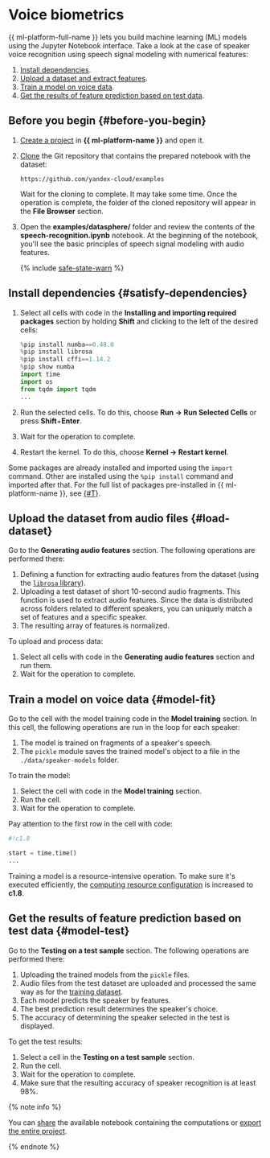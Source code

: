 # Voice biometrics

{{ ml-platform-full-name }} lets you build machine learning (ML) models using the Jupyter Notebook interface. Take a look at the case of speaker voice recognition using speech signal modeling with numerical features:

1. [Install dependencies](#satisfy-dependencies).
1. [Upload a dataset and extract features](#load-dataset).
1. [Train a model on voice data](#model-fit).
1. [Get the results of feature prediction based on test data](#model-test).

## Before you begin {#before-you-begin}

1. [Create a project](../operations/projects/create) in **{{ ml-platform-name }}** and open it.
1. [Clone](../operations/projects/work-with-git.md#clone) the Git repository that contains the prepared notebook with the dataset:

   ```text
   https://github.com/yandex-cloud/examples
   ```

   Wait for the cloning to complete. It may take some time. Once the operation is complete, the folder of the cloned repository will appear in the **File Browser** section.

1. Open the **examples/datasphere/** folder and review the contents of the **speech-recognition.ipynb** notebook. At the beginning of the notebook, you'll see the basic principles of speech signal modeling with audio features.

   {% include [safe-state-warn](../../_includes/datasphere/safe-state.md) %}

## Install dependencies {#satisfy-dependencies}

1. Select all cells with code in the **Installing and importing required packages** section by holding **Shift** and clicking to the left of the desired cells:

   ```python
   %pip install numba==0.48.0
   %pip install librosa
   %pip install cffi==1.14.2
   %pip show numba
   import time
   import os
   from tqdm import tqdm
   ...
   ```

1. Run the selected cells. To do this, choose **Run → Run Selected Cells** or press **Shift**+**Enter**.
1. Wait for the operation to complete.
1. Restart the kernel. To do this, choose **Kernel → Restart kernel**.

Some packages are already installed and imported using the `import` command. Other are installed using the `%pip install` command and imported after that. For the full list of packages pre-installed in {{ ml-platform-name }}, see [{#T}](../concepts/preinstalled-packages.md).

## Upload the dataset from audio files {#load-dataset}

Go to the **Generating audio features** section. The following operations are performed there:

1. Defining a function for extracting audio features from the dataset (using the [`librosa` library](https://librosa.org/doc/latest/index.html)).
1. Uploading a test dataset of short 10-second audio fragments. This function is used to extract audio features. Since the data is distributed across folders related to different speakers, you can uniquely match a set of features and a specific speaker.
1. The resulting array of features is normalized.

To upload and process data:

1. Select all cells with code in the **Generating audio features** section and run them.
1. Wait for the operation to complete.

## Train a model on voice data {#model-fit}

Go to the cell with the model training code in the **Model training** section. In this cell, the following operations are run in the loop for each speaker:

1. The model is trained on fragments of a speaker's speech.
1. The `pickle` module saves the trained model's object to a file in the `./data/speaker-models` folder.

To train the model:

1. Select the cell with code in the **Model training** section.
1. Run the cell.
1. Wait for the operation to complete.

Pay attention to the first row in the cell with code:

```python
#!c1.8

start = time.time()
...
```

Training a model is a resource-intensive operation. To make sure it's executed efficiently, the [computing resource configuration](../concepts/configurations.md) is increased to **c1.8**.

## Get the results of feature prediction based on test data {#model-test}

Go to the **Testing on a test sample** section. The following operations are performed there:

1. Uploading the trained models from the `pickle` files.
1. Audio files from the test dataset are uploaded and processed the same way as for the [training dataset](#load-dataset).
1. Each model predicts the speaker by features.
1. The best prediction result determines the speaker's choice.
1. The accuracy of determining the speaker selected in the test is displayed.

To get the test results:

1. Select a cell in the **Testing on a test sample** section.
1. Run the cell.
1. Wait for the operation to complete.
1. Make sure that the resulting accuracy of speaker recognition is at least 98%.

{% note info %}

You can [share](../operations/projects/publication.md) the available notebook containing the computations or [export the entire project](../operations/projects/export.md).

{% endnote %}

